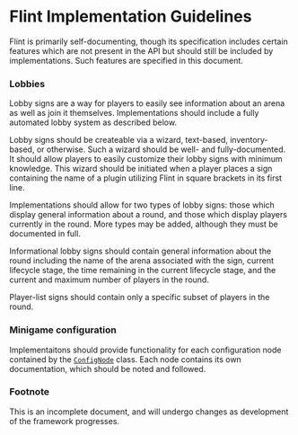 # Flint Implementation Guidelines

Flint is primarily self-documenting, though its specification includes certain
features which are not present in the API but should still be included by
implementations. Such features are specified in this document.

### Lobbies

Lobby signs are a way for players to easily see information about an arena as
well as join it themselves. Implementations should include a fully automated
lobby system as described below.

Lobby signs should be createable via a wizard, text-based, inventory-based, or
otherwise. Such a wizard should be well- and fully-documented. It should allow
players to easily customize their lobby signs with minimum knowledge. This
wizard should be initiated when a player places a sign containing the name of a
plugin utilizing Flint in square brackets in its first line.

Implementations should allow for two types of lobby signs: those which display
general information about a round, and those which display players currently in
the round. More types may be added, although they must be documented in full.

Informational lobby signs should contain general information about the round
including the name of the arena associated with the sign, current lifecycle
stage, the time remaining in the current lifecycle stage, and the current and
maximum number of players in the round.

Player-list signs should contain only a specific subset of players in the round.

### Minigame configuration

Implementaitons should provide functionality for each configuration node
contained by the
[`ConfigNode`](src/main/java/net/caseif/flint/config/ConfigNode.java) class. Each
node contains its own documentation, which should be noted and followed.

### Footnote

This is an incomplete document, and will undergo changes as development of the
framework progresses.
